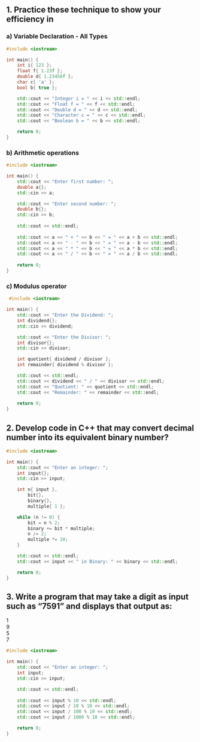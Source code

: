 ## 1. Practice these technique to show your efficiency in
### a) Variable Declaration - All Types
```cpp
#include <iostream>

int main() {
    int i{ 123 };
    float f{ 1.23f };
    double d{ 1.23456f };
    char c{ 'a' };
    bool b{ true };

    std::cout << "Integer i = " << i << std::endl;
    std::cout << "Float f = " << f << std::endl;
    std::cout << "Double d = " << d << std::endl;
    std::cout << "Character c = " << c << std::endl;
    std::cout << "Boolean b = " << b << std::endl;

    return 0;
}
```

### b) Arithmetic operations
```cpp
#include <iostream>

int main() {
    std::cout << "Enter first number: ";
    double a{};
    std::cin >> a;

    std::cout << "Enter second number: ";
    double b{};
    std::cin >> b;
    
    std::cout << std::endl;
    
    std::cout << a << " + " << b << " = " << a + b << std::endl;
    std::cout << a << " - " << b << " = " << a - b << std::endl;
    std::cout << a << " * " << b << " = " << a * b << std::endl;
    std::cout << a << " / " << b << " = " << a / b << std::endl;
    
    return 0;
}
```

### c) Modulus operator
```cpp
 #include <iostream>

int main() {
    std::cout << "Enter the Dividend: ";
    int dividend{};
    std::cin >> dividend;

    std::cout << "Enter the Divisor: ";
    int divisor{};
    std::cin >> divisor;

    int quotient{ dividend / divisor };
    int remainder{ dividend % divisor };

    std::cout << std::endl;
    std::cout << dividend << " / " << divisor << std::endl;
    std::cout << "Quotient: " << quotient << std::endl;
    std::cout << "Remainder: " << remainder << std::endl;
    
    return 0;
}
```

## 2. Develop code in C++ that may convert decimal number into its equivalent binary number?
```cpp
#include <iostream>

int main() {
    std::cout << "Enter an integer: ";
    int input{};
    std::cin >> input;

    int n{ input },
        bit{},
        binary{},
        multiple{ 1 };

    while (n != 0) {
        bit = n % 2;
        binary += bit * multiple;
        n /= 2;
        multiple *= 10;
    }

    std::cout << std::endl;
    std::cout << input << " in Binary: " << binary << std::endl;

    return 0;
}
```

## 3. Write a program that may take a digit as input such as “7591” and displays that output as:
1  
9  
5  
7  
```cpp
#include <iostream>

int main() {
    std::cout << "Enter an integer: ";
    int input;
    std::cin >> input;

    std::cout << std::endl;
    
    std::cout << input % 10 << std::endl;
    std::cout << input / 10 % 10 << std::endl;
    std::cout << input / 100 % 10 << std::endl;
    std::cout << input / 1000 % 10 << std::endl;

    return 0;
}
```
